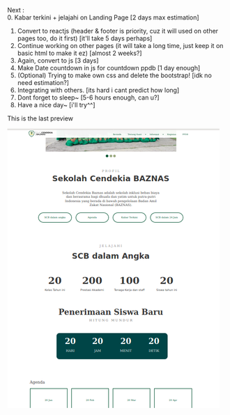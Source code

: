 Next :
<br> 
0. Kabar terkini + jelajahi on Landing Page [2 days max estimation]
1. Convert to reactjs (header & footer is priority, cuz it will used on other pages too, do it first) [it'll take 5 days perhaps]
2. Continue working on other pages (it will take a long time, just keep it on basic html to make it ez) [almost 2 weeks?]
3. Again, convert to js [3 days]
4. Make Date countdown in js for countdown ppdb [1 day enough]
5. (Optional) Trying to make own css and delete the bootstrap! [idk no need estimation?]
6. Integrating with others. [its hard i cant predict how long]
7. Dont forget to sleep~ [5-6 hours enough, can u?]
8. Have a nice day~ [i'll try^^]


This is the last preview
<br>


![alt text](https://github.com/waryuu/Humas-react/blob/master/lastpreview.png)
